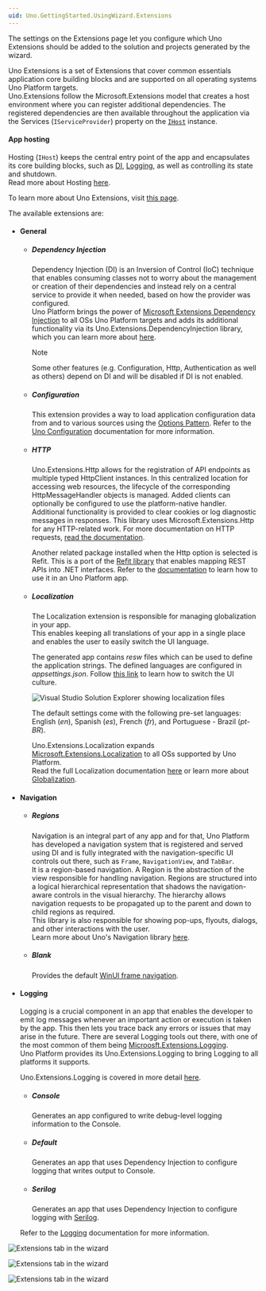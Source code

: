 ```yaml
---
uid: Uno.GettingStarted.UsingWizard.Extensions
---
```


The settings on the Extensions page let you configure which Uno Extensions should be added to the solution and projects generated by the wizard.

Uno Extensions is a set of Extensions that cover common essentials application core building blocks and are supported on all operating systems Uno Platform targets.  
Uno.Extensions follow the Microsoft.Extensions model that creates a host environment where you can register additional dependencies. The registered dependencies are then available throughout the application via the Services (`IServiceProvider`) property on the [`IHost`](https://learn.microsoft.com/en-us/dotnet/api/microsoft.extensions.hosting.ihost) instance.

#### App hosting

Hosting (`IHost`) keeps the central entry point of the app and encapsulates its core building blocks, such as [DI](#dependency-injection), [Logging](#logging), as well as controlling its state and shutdown.  
Read more about Hosting [here](https://learn.microsoft.com/en-us/dotnet/core/extensions/generic-host).

To learn more about Uno Extensions, visit [this page](xref:Overview.Features).
    
The available extensions are:
    
- #### General  
  - ##### Dependency Injection
    Dependency Injection (DI) is an Inversion of Control (IoC) technique that enables consuming classes not to worry about the management or creation of their dependencies and instead rely on a central service to provide it when needed, based on how the provider was configured.  
    Uno Platform brings the power of [Microsoft Extensions Dependency Injection](https://learn.microsoft.com/en-us/dotnet/core/extensions/dependency-injection) to all OSs Uno Platform targets and adds its additional functionality via its Uno.Extensions.DependencyInjection library, which you can learn more about [here](xref:Overview.DependencyInjection).

    > [!NOTE]
    > Some other features (e.g. Configuration, Http, Authentication as well as others) depend on DI and will be disabled if DI is not enabled.

  - ##### Configuration
    This extension provides a way to load application configuration data from and to various sources using the [Options Pattern](https://learn.microsoft.com/en-us/dotnet/core/extensions/options).
    Refer to the [Uno Configuration](xref:Overview.Configuration) documentation for more information.

  - ##### HTTP
    Uno.Extensions.Http allows for the registration of API endpoints as multiple typed HttpClient instances. In this centralized location for accessing web resources, the lifecycle of the corresponding HttpMessageHandler objects is managed. Added clients can optionally be configured to use the platform-native handler. Additional functionality is provided to clear cookies or log diagnostic messages in responses. This library uses Microsoft.Extensions.Http for any HTTP-related work.
    For more documentation on HTTP requests, [read the documentation](xref:Overview.Http).

    Another related package installed when the Http option is selected is Refit. This is a port of the [Refit library](https://github.com/reactiveui/refit) that enables mapping REST APIs into .NET interfaces.
    Refer to the [documentation](xref:Overview.Http#refit) to learn how to use it in an Uno Platform app.

  - ##### Localization 
    The Localization extension is responsible for managing globalization in your app.  
    This enables keeping all translations of your app in a single place and enables the user to easily switch the UI language.

    The generated app contains *resw* files which can be used to define the application strings. The defined languages are configured in *appsettings.json*. Follow [this link](Learn.Tutorials.Localization.HowToUseLocalization#3-update-the-ui-culture-with-localizationsettings) to learn how to switch the UI culture.

    ![Visual Studio Solution Explorer showing localization files](assets/localization.jpg)
    
    The default settings come with the following pre-set languages: English (*en*), Spanish (*es*), French (*fr*), and Portuguese - Brazil (*pt-BR*).

    Uno.Extensions.Localization expands [Microsoft.Extensions.Localization](https://learn.microsoft.com/en-us/dotnet/core/extensions/localization) to all OSs supported by Uno Platform.  
    Read the full Localization documentation [here](xref:Overview.Localization) or learn more about [Globalization](https://learn.microsoft.com/en-us/dotnet/core/extensions/globalization).

- #### Navigation  
  - ##### Regions
    Navigation is an integral part of any app and for that, Uno Platform has developed a navigation system that is registered and served using DI and is fully integrated with the navigation-specific UI controls out there, such as `Frame`, `NavigationView`, and `TabBar`.  
    It is a region-based navigation. A Region is the abstraction of the view responsible for handling navigation. Regions are structured into a logical hierarchical representation that shadows the navigation-aware controls in the visual hierarchy. The hierarchy allows navigation requests to be propagated up to the parent and down to child regions as required.  
    This library is also responsible for showing pop-ups, flyouts, dialogs, and other interactions with the user.  
    Learn more about Uno's Navigation library [here](xref:Overview.Navigation).

  - ##### Blank
    Provides the default [WinUI frame navigation](https://learn.microsoft.com/en-us/uwp/api/windows.ui.xaml.controls.frame).

- #### Logging  
    Logging is a crucial component in an app that enables the developer to emit log messages whenever an important action or execution is taken by the app. This then lets you trace back any errors or issues that may arise in the future.
    There are several Logging tools out there, with one of the most common of them being [Microosft.Extensions.Logging](https://learn.microsoft.com/en-us/dotnet/core/extensions/logging).  
    Uno Platform provides its Uno.Extensions.Logging to bring Logging to all platforms it supports.

    Uno.Extensions.Logging is covered in more detail [here](xref:Overview.Logging).

  - ##### Console
    Generates an app configured to write debug-level logging information to the Console.

  - ##### Default
    Generates an app that uses Dependency Injection to configure logging that writes output to Console.

  - ##### Serilog 
    Generates an app that uses Dependency Injection to configure logging with [Serilog](https://github.com/serilog/serilog).

  Refer to the [Logging](xref:Overview.Logging) documentation for more information.


![Extensions tab in the wizard](assets/extensions.jpg)  

![Extensions tab in the wizard](assets/extensions2.jpg)  

![Extensions tab in the wizard](assets/extensions3.jpg)
